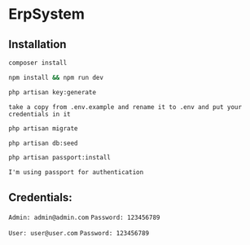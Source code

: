 # ErpSystem

## Installation

```bash
composer install
```
```bash
npm install && npm run dev
```
```bash
php artisan key:generate
```
```take a copy from .env.example and rename it to .env and put your credentials in it```
```bash
php artisan migrate
```
```bash
php artisan db:seed
```
```bash
php artisan passport:install
``` 
```I'm using passport for authentication```

## Credentials:

```Admin: admin@admin.com```
```Password: 123456789```

```User: user@user.com```
```Password: 123456789```
